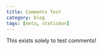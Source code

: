 ```yaml
---
title: Comments Test
category: blog
tags: [meta, staticman]
---
```



This exists solely to test comments!


<!-- Comments -->
<!--
{% if site.data.comments[page.slug] %}
<div>
    <h3>
    {% if site.data.comments[page.slug].size > 1 %}
      {{ site.data.comments[page.slug] | size }}
    {% endif %}
    Comments:
    </h3>
  {% assign comments = site.data.comments[page.slug] | sort %}
    {% for comment in comments %}
      <label>
        {% if comment[1].url %}
          <a href="{{ comment[1].url }}">
        {% endif %}
        <strong>{{ comment[1].name }}</strong>
        {% if comment[1].url %}
          </a>
        {% endif %}
      </label>
      <em>{{ comment[1].date | date: "%B %d, %Y" }}</em>
      <p>{{ comment[1].message | markdownify }}</p>
    {% endfor %}
</div>
{% endif %}

### Post Comment

<form method="POST" action="{{ site.staticman_url }}" onsubmit="return buttonPress();">
 
  <input name="options[redirect]" type="hidden" value="https://example.com">
  <input name="options[slug]" type="hidden" value="{{ page.slug }}">
  <label>Name: <input name="fields[name]" type="text"></label><br>
  <label>E-mail: <input name="fields[email]" type="email"></label><br>
  <label>Message:<br><textarea style="width:100%" name="fields[message]" id="message" rows="12"></textarea></label>
  
  <button type="submit">Submit</button>
</form>
-->

<!-- Comments Form -->
<!--
  <form method="POST" action="{{ site.staticman_url }}" onsubmit="return buttonPress();">
    <input name="options[redirect]" type="hidden" value="https://example.com">
    <input name="options[slug]" type="hidden" value="{{ page.slug }}">
      <label>Name</label>
      <input name="fields[name]" type="text">
      <label>E-mail (optional)</label>
      <input name="fields[email]" type="email">
      <label>Website (optional)</label>
      <input name="fields[url]" type="url">
      <label>Message</label>
      <textarea style="width:100%" name="fields[message]" id="message" rows="12"></textarea>
      <small>Comments will appear after moderation.</small>
      <button type="submit">Submit comment</button>
  </form>
-->
